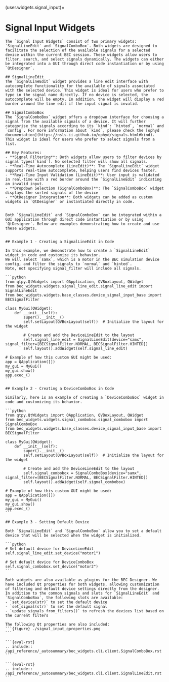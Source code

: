 (user.widgets.signal_input)=

# Signal Input Widgets

````{tab} Overview
The `Signal Input Widgets` consist of two primary widgets: `SignalLineEdit` and `SignalComboBox`. Both widgets are designed to facilitate the selection of the available signals for a selected device within the current BEC session. These widgets allow users to filter, search, and select signals dynamically. The widgets can either be integrated into a GUI through direct code instantiation or by using `QtDesigner`. 

## SignalLineEdit
The `SignalLineEdit` widget provides a line edit interface with autocomplete functionality for the available of signals associated with the selected device. This widget is ideal for users who prefer to type in the signal name directly. If no device is selected, the autocomplete will be empty. In addition, the widget will display a red border around the line edit if the input signal is invalid.

## SignalComboBox
The `SignalComboBox` widget offers a dropdown interface for choosing a signal from the available signals of a device. It will further categorise the signals according to its `kind`: `hinted`, `normal` and `config`. For more information about `kind`, please check the [ophyd documentation](https://nsls-ii.github.io/ophyd/signals.html#kind). This widget is ideal for users who prefer to select signals from a list.

## Key Features:
- **Signal Filtering**: Both widgets allow users to filter devices by signal types(`kind`). No selected filter will show all signals.
- **Real-Time Autocomplete (LineEdit)**: The `SignalLineEdit` widget supports real-time autocomplete, helping users find devices faster.
- **Real-Time Input Validation (LineEdit)**: User input is validated in real-time with a red border around the `SignalLineEdit` indicating an invalid input. 
- **Dropdown Selection (SignalComboBox)**: The `SignalComboBox` widget displays the sorted signals of the device 
- **QtDesigner Integration**: Both widgets can be added as custom widgets in `QtDesigner` or instantiated directly in code.

````

````{tab} Examples

Both `SignalLineEdit` and `SignalComboBox` can be integrated within a GUI application through direct code instantiation or by using `QtDesigner`. Below are examples demonstrating how to create and use these widgets.


## Example 1 - Creating a SignalLineEdit in Code

In this example, we demonstrate how to create a `SignalLineEdit` widget in code and customize its behavior. 
We will select `samx`, which is a motor in the BEC simulation device config, and filter the signals to `normal` and `hinted`.
Note, not specifying signal_filter will include all signals.

```python
from qtpy.QtWidgets import QApplication, QVBoxLayout, QWidget
from bec_widgets.widgets.signal_line_edit.signal_line_edit import SignalLineEdit
from bec_widgets.widgets.base_classes.device_signal_input_base import BECSignalFilter

class MyGui(QWidget):
    def __init__(self):
        super().__init__()
        self.setLayout(QVBoxLayout(self))  # Initialize the layout for the widget

        # Create and add the DeviceLineEdit to the layout
        self.signal_line_edit = SignalLineEdit(device="samx", signal_filter=[BECSignalFilter.NORMAL, BECSignalFilter.HINTED])
        self.layout().addWidget(self.signal_line_edit)

# Example of how this custom GUI might be used:
app = QApplication([])
my_gui = MyGui()
my_gui.show()
app.exec_()
```

## Example 2 - Creating a DeviceComboBox in Code

Similarly, here is an example of creating a `DeviceComboBox` widget in code and customizing its behavior.

```python
from qtpy.QtWidgets import QApplication, QVBoxLayout, QWidget
from bec_widgets.widgets.signal_combobox.signal_combobox import SignalComboBox
from bec_widgets.widgets.base_classes.device_signal_input_base import BECSignalFilter

class MyGui(QWidget):
    def __init__(self):
        super().__init__()
        self.setLayout(QVBoxLayout(self))  # Initialize the layout for the widget

        # Create and add the DeviceLineEdit to the layout
        self.signal_combobox = SignalComboBox(device="samx", signal_filter=[BECSignalFilter.NORMAL, BECSignalFilter.HINTED])
        self.layout().addWidget(self.signal_combobox)

# Example of how this custom GUI might be used:
app = QApplication([])
my_gui = MyGui()
my_gui.show()
app.exec_()
```

## Example 3 - Setting Default Device

Both `SignalLineEdit` and `SignalComboBox` allow you to set a default device that will be selected when the widget is initialized.

```python
# Set default device for DeviceLineEdit
self.signal_line_edit.set_device("motor1")

# Set default device for DeviceComboBox
self.signal_combobox.set_device("motor2")
```
````
````{tab} BEC Designer
Both widgets are also available as plugins for the BEC Designer. We have included Qt properties for both widgets, allowing customization of filtering and default device settings directly from the designer. In addition to the common signals and slots for `SignalLineEdit` and `SignalComboBox`, the following slots are available:
- `set_device(str)` to set the default device
- `set_signal(str)` to set the default signal
- `update_signals_from_filters()` to refresh the devices list based on the current filters

The following Qt properties are also included:
```{figure} ./signal_input_qproperties.png
```

````

````{tab} API - ComboBox
```{eval-rst} 
.. include:: /api_reference/_autosummary/bec_widgets.cli.client.SignalComboBox.rst
```
````

````{tab} API - LineEdit
```{eval-rst}
.. include:: /api_reference/_autosummary/bec_widgets.cli.client.SignalLineEdit.rst
```
````
